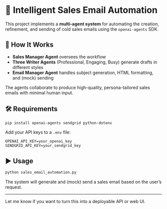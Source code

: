 # 🤖 Intelligent Sales Email Automation

This project implements a **multi-agent system** for automating the creation, refinement, and sending of cold sales emails using the `openai-agents` SDK.

## 🚀 How It Works

* **Sales Manager Agent** oversees the workflow
* **Three Writer Agents** (Professional, Engaging, Busy) generate drafts in different styles
* **Email Manager Agent** handles subject generation, HTML formatting, and (mock) sending

The agents collaborate to produce high-quality, persona-tailored sales emails with minimal human input.

## 🛠️ Requirements

```bash
pip install openai-agents sendgrid python-dotenv
```

Add your API keys to a `.env` file:

```env
OPENAI_API_KEY=your_openai_key
SENDGRID_API_KEY=your_sendgrid_key
```

## ▶️ Usage

```bash
python sales_email_automation.py
```

The system will generate and (mock) send a sales email based on the user’s request.

---

Let me know if you want to turn this into a deployable API or web UI.
